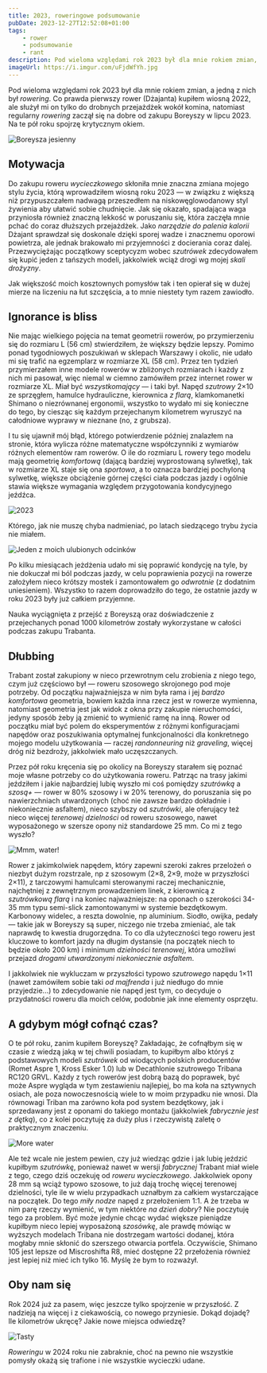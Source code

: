 ```yaml
---
title: 2023, roweringowe podsumowanie
pubDate: 2023-12-27T12:52:08+01:00
tags:
    - rower
    - podsumowanie
    - rant
description: Pod wieloma względami rok 2023 był dla mnie rokiem zmian, a jedną z nich był rowering. Co prawda pierwszy rower (Dżajanta) kupiłem wiosną 2022, ale służył mi on tylko do drobnych przejażdżek wokół komina, natomiast regularny rowering zaczął się na dobre od zakupu Boreyszy w lipcu 2023. Na te pół roku spojrzę krytycznym okiem.
imageUrl: https://i.imgur.com/uFjdWfYh.jpg
---
```


Pod wieloma względami rok 2023 był dla mnie rokiem zmian, a jedną z nich był _rowering_. Co prawda pierwszy rower (Dżajanta) kupiłem wiosną 2022, ale służył mi on tylko do drobnych przejażdżek wokół komina, natomiast regularny _rowering_ zaczął się na dobre od zakupu Boreyszy w lipcu 2023. Na te pół roku spojrzę krytycznym okiem.

![Boreysza jesienny](https://i.imgur.com/wQk42fyh.jpg)

## Motywacja

Do zakupu roweru _wycieczkowego_ skłoniła mnie znaczna zmiana mojego stylu życia, którą wprowadziłem wiosną roku 2023 &mdash; w związku z większą niż przypuszczałem nadwagą przeszedłem na niskowęglowodanowy styl żywienia aby ułatwić sobie chudnięcie. Jak się okazało, spadająca waga przyniosła również znaczną lekkość w poruszaniu się, która zaczęła mnie pchać do coraz dłuższych przejażdżek. Jako _narzędzie do palenia kalorii_ Dżajant sprawdzał się doskonale dzięki sporej wadze i znacznemu oporowi powietrza, ale jednak brakowało mi przyjemności z docierania coraz dalej. Przezwyciężając początkowy sceptycyzm wobec _szutrówek_ zdecydowałem się kupić jeden z tańszych modeli, jakkolwiek wciąż drogi wg mojej _skali drożyzny_.

Jak większość moich kosztownych pomysłów tak i ten opierał się w dużej mierze na liczeniu na łut szczęścia, a to mnie niestety tym razem zawiodło.

## Ignorance is bliss

Nie mając wielkiego pojęcia na temat geometrii rowerów, po przymierzeniu się do rozmiaru L (56 cm) stwierdziłem, że większy będzie lepszy. Pomimo ponad tygodniowych poszukiwań w sklepach Warszawy i okolic, nie udało mi się trafić na egzemplarz w rozmiarze XL (58 cm). Przez ten tydzień przymierzałem inne modele rowerów w zbliżonych rozmiarach i każdy z nich mi pasował, więc niemal w ciemno zamówiłem przez internet rower w rozmiarze XL. Miał być _wszystkomający_ &mdash; i taki był. Napęd _szutrowy_ 2&times;10 ze sprzęgłem, hamulce hydrauliczne, kierownica _z flarą_, klamkomanetki Shimano o niezrównanej ergonomii, wszystko to wydało mi się konieczne do tego, by ciesząc się każdym przejechanym kilometrem wyruszyć na całodniowe wyprawy w nieznane (no, z grubsza).

I tu się ujawnił mój błąd, którego potwierdzenie później znalazłem na stronie, która wylicza różne matematyczne współczynniki z wymiarów różnych elementów ram rowerów. O ile do rozmiaru L rowery tego modelu mają geometrię _komfortową_ (dającą bardziej wyprostowaną sylwetkę), tak w rozmiarze XL staje się ona _sportowa_, a to oznacza bardziej pochyloną sylwetkę, większe obciążenie górnej części ciała podczas jazdy i ogólnie stawia większe wymagania względem przygotowania kondycyjnego jeźdźca.

![2023](https://i.imgur.com/ZS9Rczbh.png)

Którego, jak nie muszę chyba nadmieniać, po latach siedzącego trybu życia nie miałem.

![Jeden z moich ulubionych odcinków](https://i.imgur.com/uFjdWfYh.jpg)

Po kilku miesiącach jeżdżenia udało mi się poprawić kondycję na tyle, by nie dokuczał mi ból podczas jazdy, w celu poprawienia pozycji na rowerze założyłem nieco krótszy mostek i zamontowałem go _odwrotnie_ (z dodatnim uniesieniem). Wszystko to razem doprowadziło do tego, że ostatnie jazdy w roku 2023 były już całkiem przyjemne.

Nauka wyciągnięta z przejść z Boreyszą oraz doświadczenie z przejechanych ponad 1000 kilometrów zostały wykorzystane w całości podczas zakupu Trabanta.

## Dłubbing

Trabant został zakupiony w nieco przewrotnym celu zrobienia z niego tego, czym już częściowo był &mdash; roweru szosowego skrojonego pod moje potrzeby. Od początku najważniejsza w nim była rama i jej _bardzo komfortowa_ geometria, bowiem każda inna rzecz jest w rowerze wymienna, natomiast geometria jest jak widok z okna przy zakupie nieruchomości, jedyny sposób żeby ją zmienić to wymienić ramę na inną. Rower od początku miał być polem do eksperymentów z różnymi konfiguracjami napędów oraz poszukiwania optymalnej funkcjonalności dla konkretnego mojego modelu użytkowania &mdash; raczej _randonneuring_ niż _graveling_, więcej dróg niż bezdroży, jakkolwiek mało uczęszczanych.

Przez pół roku kręcenia się po okolicy na Boreyszy starałem się poznać moje własne potrzeby co do użytkowania roweru. Patrząc na trasy jakimi jeździłem i jakie najbardziej lubię wyszło mi coś pomiędzy _szutrówką_ a _szosą+_ &mdash; rower w 80% szosowy i w 20% terenowy, do poruszania się po nawierzchniach utwardzonych (choć nie zawsze bardzo dokładnie i niekoniecznie asfaltem), nieco szybszy od _szutrówki_, ale oferujący też nieco więcej _terenowej dzielności_ od roweru szosowego, nawet wyposażonego w szersze opony niż standardowe 25 mm. Co mi z tego wyszło?

![Mmm, water!](https://i.imgur.com/NfxgZBxh.jpg)

Rower z jakimkolwiek napędem, który zapewni szeroki zakres przelożeń o niezbyt dużym rozstrzale, np z szosowym (2&times;8, 2&times;9, może w przyszłości 2&times;11), z tarczowymi hamulcami sterowanymi raczej mechanicznie, najchętniej z zewnętrznym prowadzeniem linek, z kierownicą z _szutrówkową flarą_ i na koniec najważniejsze: na oponach o szerokości 34-35 mm typu semi-slick zamontowanymi w systemie bezdętkowym. Karbonowy widelec, a reszta dowolnie, np aluminium. Siodło, owijka, pedały &mdash; takie jak w Boreyszy są super, niczego nie trzeba zmieniać, ale tak naprawdę to kwestia drugorzędna. To co dla użyteczności tego roweru jest kluczowe to komfort jazdy na długim dystansie (na początek niech to będzie około 200 km) i minimum _dzielności terenowej_, która umożliwi przejazd _drogami utwardzonymi niekoniecznie asfaltem_.

I jakkolwiek nie wykluczam w przyszłości typowo _szutrowego_ napędu 1&times;11 (nawet zamówiłem sobie taki _od majfrenda_ i już niedługo do mnie przyjedzie...) to zdecydowanie nie napęd jest tym, co decyduje o przydatności roweru dla moich celów, podobnie jak inne elementy osprzętu.

## A gdybym mógł cofnąć czas?

O te pół roku, zanim kupiłem Boreyszę? Zakładając, że cofnąłbym się w czasie z wiedzą jaką w tej chwili posiadam, to kupiłbym albo któryś z podstawowych modeli _szutrówek_ od wiodących polskich producentów (Romet Aspre 1, Kross Esker 1.0) lub w Decathlonie szutrowego Tribana RC120 GRVL. Każdy z tych rowerów jest dobrą bazą do poprawek, być może Aspre wygląda w tym zestawieniu najlepiej, bo ma koła na sztywnych osiach, ale poza nowoczesnością wiele to w moim przypadku nie wnosi. Dla równowagi Triban ma zarówno koła pod system bezdętkowy, jak i sprzedawany jest z oponami do takiego montażu (jakkolwiek _fabrycznie jest z dętką_), co z kolei poczytuję za duży plus i rzeczywistą zaletę o praktycznym znaczeniu.

![More water](https://i.imgur.com/hRRUxd6h.jpg)

Ale też wcale nie jestem pewien, czy już wiedząc gdzie i jak lubię jeździć kupiłbym _szutrówkę_, ponieważ nawet w wersji _fabrycznej_ Trabant miał wiele z tego, czego dziś oczekuję od _roweru wycieczkowego_. Jakkolwiek opony 28 mm są wciąż typowo szosowe, to już dają trochę więcej terenowej dzielności, tyle ile w wielu przypadkach uznałbym za całkiem wystarczające na początek. Do tego _miły nodze_ napęd z przełożeniem 1:1. A że trzeba w nim parę rzeczy wymienić, w tym niektóre _na dzień dobry_? Nie poczytuję tego za problem. Być może jedynie chcąc wydać większe pieniądze kupiłbym nieco lepiej wyposażoną _szosówkę_, ale prawdę mówiąc w wyższych modelach Tribana nie dostrzegam wartości dodanej, która mogłaby mnie skłonić do szerszego otwarcia portfela. Oczywiście, Shimano 105 jest lepsze od Miscroshifta R8, mieć dostępne 22 przełożenia również jest lepiej niż mieć ich tylko 16. Myślę że bym to rozważył.

## Oby nam się

Rok 2024 już za pasem, więc jeszcze tylko spojrzenie w przyszłość. Z nadzieją na więcej i z ciekawością, co nowego przyniesie. Dokąd dojadę? Ile kilometrów ukręcę? Jakie nowe miejsca odwiedzę?

![Tasty](https://i.imgur.com/JZSb55Ah.jpg)

_Roweringu_ w 2024 roku nie zabraknie, choć na pewno nie wszystkie pomysły okażą się trafione i nie wszystkie wycieczki udane.
